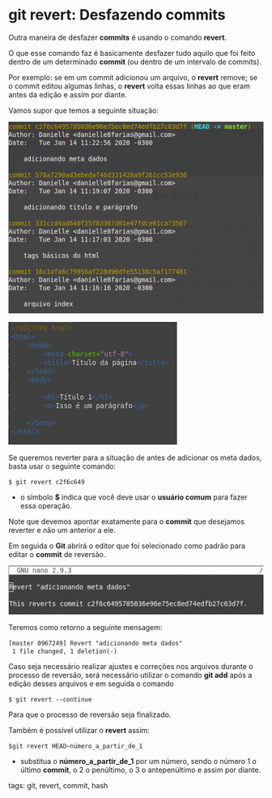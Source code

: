 # git revert: Desfazendo commits

Outra maneira de desfazer **commits** é usando o comando **revert**.

O que esse comando faz é basicamente desfazer tudo aquilo que foi feito dentro de um determinado **commit** (ou dentro de um intervalo de commits).

Por exemplo: se em um commit adicionou um arquivo, o **revert** remove; se o commit editou algumas linhas, o **revert** volta essas linhas ao que eram antes da edição e assim por diante.

Vamos supor que temos a seguinte situação:

![commits feitos até então](img/p0017-0.png)

![arquivo index antes do commando revert](img/p0017-1.png)

Se queremos reverter para a situação de antes de adicionar os meta dados, basta usar o seguinte comando:

```
$ git revert c2f6c649
```

- o símbolo **$** indica que você deve usar o **usuário comum** para fazer essa operação.

Note que devemos apontar exatamente para o **commit** que desejamos reverter e não um anterior a ele.

Em seguida o **Git** abrirá o editor que foi selecionado como padrão para editar o **commit** de reversão.

![editando a reversão do commit](img/p0017-2.png)

Teremos como retorno a seguinte mensagem:

```
[master 0967249] Revert "adicionando meta dados"
 1 file changed, 1 deletion(-)
 ```

Caso seja necessário realizar ajustes e correções nos arquivos durante o processo de reversão, será necessário utilizar o comando **git add** após a edição desses arquivos e em seguida o comando

```
$ git revert --continue
```

Para que o processo de reversão seja finalizado.

Também é possível utilizar o **revert** assim:

```
$git revert HEAD~número_a_partir_de_1
```

- substitua o **número_a_partir_de_1** por um número, sendo o número 1 o último **commit**, o 2 o penúltimo, o 3 o antepenúltimo e assim por diante.

tags: git, revert, commit, hash
